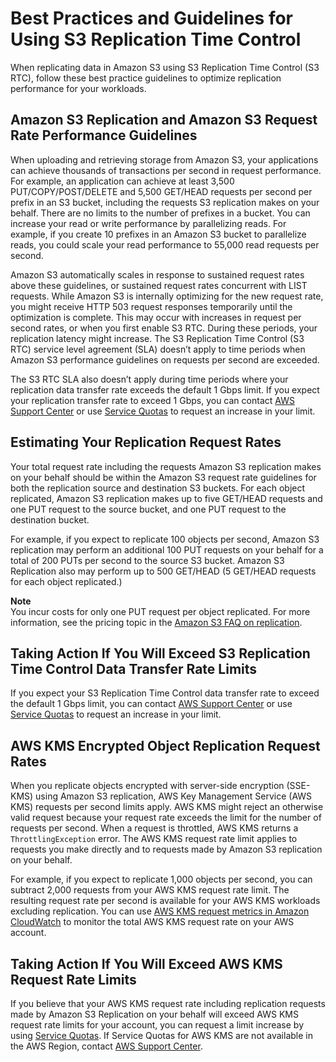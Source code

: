 # Best Practices and Guidelines for Using S3 Replication Time Control<a name="rtc-best-practices"></a>

When replicating data in Amazon S3 using S3 Replication Time Control \(S3 RTC\), follow these best practice guidelines to optimize replication performance for your workloads\. 

## Amazon S3 Replication and Amazon S3 Request Rate Performance Guidelines<a name="rtc-request-rate-performance"></a>

When uploading and retrieving storage from Amazon S3, your applications can achieve thousands of transactions per second in request performance\. For example, an application can achieve at least 3,500 PUT/COPY/POST/DELETE and 5,500 GET/HEAD requests per second per prefix in an S3 bucket, including the requests S3 replication makes on your behalf\. There are no limits to the number of prefixes in a bucket\. You can increase your read or write performance by parallelizing reads\. For example, if you create 10 prefixes in an Amazon S3 bucket to parallelize reads, you could scale your read performance to 55,000 read requests per second\. 

Amazon S3 automatically scales in response to sustained request rates above these guidelines, or sustained request rates concurrent with LIST requests\. While Amazon S3 is internally optimizing for the new request rate, you might receive HTTP 503 request responses temporarily until the optimization is complete\. This may occur with increases in request per second rates, or when you first enable S3 RTC\. During these periods, your replication latency might increase\. The S3 Replication Time Control \(S3 RTC\) service level agreement \(SLA\) doesn’t apply to time periods when Amazon S3 performance guidelines on requests per second are exceeded\. 

The S3 RTC SLA also doesn’t apply during time periods where your replication data transfer rate exceeds the default 1 Gbps limit\. If you expect your replication transfer rate to exceed 1 Gbps, you can contact [AWS Support Center](https://console.aws.amazon.com/support/home#/) or use [Service Quotas](https://docs.aws.amazon.com/general/latest/gr/aws_service_limits.html) to request an increase in your limit\. 

## Estimating Your Replication Request Rates<a name="estimating-replication-request-rates"></a>

Your total request rate including the requests Amazon S3 replication makes on your behalf should be within the Amazon S3 request rate guidelines for both the replication source and destination S3 buckets\. For each object replicated, Amazon S3 replication makes up to five GET/HEAD requests and one PUT request to the source bucket, and one PUT request to the destination bucket\. 

For example, if you expect to replicate 100 objects per second, Amazon S3 replication may perform an additional 100 PUT requests on your behalf for a total of 200 PUTs per second to the source S3 bucket\. Amazon S3 Replication also may perform up to 500 GET/HEAD \(5 GET/HEAD requests for each object replicated\.\) 

**Note**  
You incur costs for only one PUT request per object replicated\. For more information, see the pricing topic in the [Amazon S3 FAQ on replication](https://aws.amazon.com/s3/faqs/#Replication)\. 

## Taking Action If You Will Exceed S3 Replication Time Control Data Transfer Rate Limits<a name="exceed-rtc-data-transfer-limits"></a>

If you expect your S3 Replication Time Control data transfer rate to exceed the default 1 Gbps limit, you can contact [AWS Support Center](https://console.aws.amazon.com/support/home#/) or use [Service Quotas](https://docs.aws.amazon.com/general/latest/gr/aws_service_limits.html) to request an increase in your limit\. 

## AWS KMS Encrypted Object Replication Request Rates<a name="kms-object-replication-request-rates"></a>

When you replicate objects encrypted with server\-side encryption \(SSE\-KMS\) using Amazon S3 replication, AWS Key Management Service \(AWS KMS\) requests per second limits apply\. AWS KMS might reject an otherwise valid request because your request rate exceeds the limit for the number of requests per second\. When a request is throttled, AWS KMS returns a `ThrottlingException` error\. The AWS KMS request rate limit applies to requests you make directly and to requests made by Amazon S3 replication on your behalf\. 

For example, if you expect to replicate 1,000 objects per second, you can subtract 2,000 requests from your AWS KMS request rate limit\. The resulting request rate per second is available for your AWS KMS workloads excluding replication\. You can use [AWS KMS request metrics in Amazon CloudWatch](https://docs.aws.amazon.com/kms/latest/developerguide/monitoring-cloudwatch.html) to monitor the total AWS KMS request rate on your AWS account\. 

## Taking Action If You Will Exceed AWS KMS Request Rate Limits<a name="exceed-kms-request-rate-limits"></a>

If you believe that your AWS KMS request rate including replication requests made by Amazon S3 Replication on your behalf will exceed AWS KMS request rate limits for your account, you can request a limit increase by using [Service Quotas](https://docs.aws.amazon.com/general/latest/gr/aws_service_limits.html)\. If Service Quotas for AWS KMS are not available in the AWS Region, contact [AWS Support Center](https://console.aws.amazon.com/support/home#/)\. 
